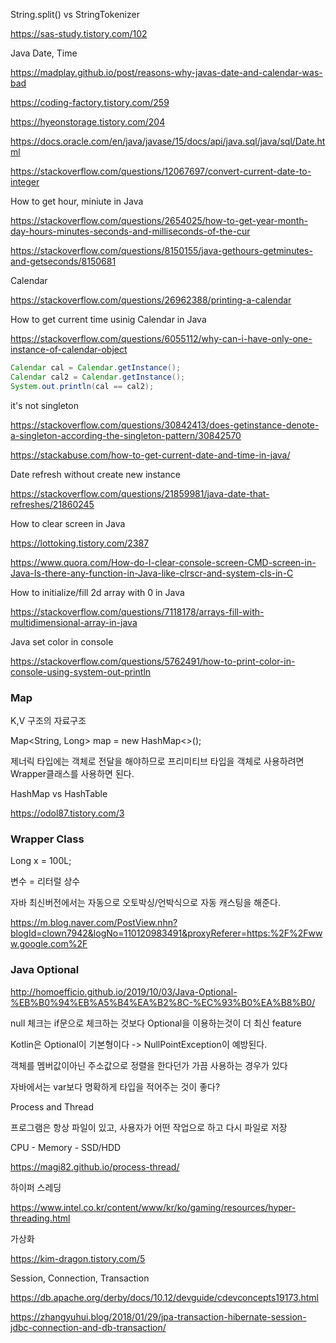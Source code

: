 String.split() vs StringTokenizer

https://sas-study.tistory.com/102

Java Date, Time

https://madplay.github.io/post/reasons-why-javas-date-and-calendar-was-bad

https://coding-factory.tistory.com/259

https://hyeonstorage.tistory.com/204

https://docs.oracle.com/en/java/javase/15/docs/api/java.sql/java/sql/Date.html

https://stackoverflow.com/questions/12067697/convert-current-date-to-integer

How to get hour, miniute in Java

https://stackoverflow.com/questions/2654025/how-to-get-year-month-day-hours-minutes-seconds-and-milliseconds-of-the-cur

https://stackoverflow.com/questions/8150155/java-gethours-getminutes-and-getseconds/8150681

Calendar

https://stackoverflow.com/questions/26962388/printing-a-calendar

How to get current time usinig Calendar in Java

https://stackoverflow.com/questions/6055112/why-can-i-have-only-one-instance-of-calendar-object

```java
Calendar cal = Calendar.getInstance();
Calendar cal2 = Calendar.getInstance();
System.out.println(cal == cal2);
```

it's not singleton

https://stackoverflow.com/questions/30842413/does-getinstance-denote-a-singleton-according-the-singleton-pattern/30842570

https://stackabuse.com/how-to-get-current-date-and-time-in-java/

Date refresh without create new instance

https://stackoverflow.com/questions/21859981/java-date-that-refreshes/21860245

How to clear screen in Java

https://lottoking.tistory.com/2387

https://www.quora.com/How-do-I-clear-console-screen-CMD-screen-in-Java-Is-there-any-function-in-Java-like-clrscr-and-system-cls-in-C

How to initialize/fill 2d array with 0 in Java

https://stackoverflow.com/questions/7118178/arrays-fill-with-multidimensional-array-in-java

Java set color in console

https://stackoverflow.com/questions/5762491/how-to-print-color-in-console-using-system-out-println



### Map

K,V 구조의 자료구조

Map<String, Long> map = new HashMap<>();

제너릭 타입에는 객체로 전달을 해야하므로 프리미티브 타입을 객체로 사용하려면 Wrapper클래스를 사용하면 된다.

HashMap vs HashTable

https://odol87.tistory.com/3



### Wrapper Class

Long x = 100L;

변수 = 리터럴 상수

자바 최신버전에서는 자동으로 오토박싱/언박식으로 자동 캐스팅을 해준다.

https://m.blog.naver.com/PostView.nhn?blogId=clown7942&logNo=110120983491&proxyReferer=https:%2F%2Fwww.google.com%2F

### Java Optional

http://homoefficio.github.io/2019/10/03/Java-Optional-%EB%B0%94%EB%A5%B4%EA%B2%8C-%EC%93%B0%EA%B8%B0/

null 체크는 if문으로 체크하는 것보다 Optional을 이용하는것이 더 최신 feature

Kotlin은 Optional이 기본형이다 -> NullPointException이 예방된다.

객체를 멤버값이아닌 주소값으로 정렬을 한다던가 가끔 사용하는 경우가 있다

자바에서는 var보다 명확하게 타입을 적어주는 것이 좋다?



Process and Thread

프로그램은 항상 파일이 있고, 사용자가 어떤 작업으로 하고 다시 파일로 저장

CPU - Memory - SSD/HDD

https://magi82.github.io/process-thread/



하이퍼 스레딩

https://www.intel.co.kr/content/www/kr/ko/gaming/resources/hyper-threading.html


가상화

https://kim-dragon.tistory.com/5

Session, Connection, Transaction

https://db.apache.org/derby/docs/10.12/devguide/cdevconcepts19173.html

https://zhangyuhui.blog/2018/01/29/jpa-transaction-hibernate-session-jdbc-connection-and-db-transaction/

